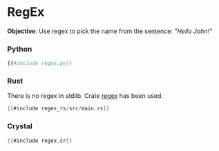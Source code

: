 # RegEx

**Objective**: Use regex to pick the name from the sentence: *"Hello John!"*

### Python

```python
{{#include regex.py}}
```

### Rust

There is no regex in stdlib. Crate [regex](https://docs.rs/regex/latest/regex/) has been used.

```rust
{{#include regex_rs/src/main.rs}}
```

### Crystal

```rust
{{#include regex.cr}}
```
